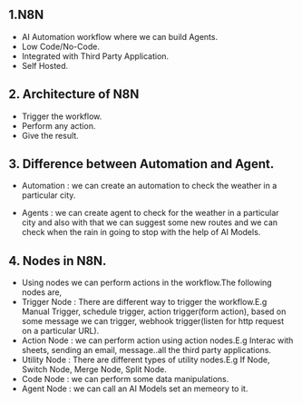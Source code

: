 ## 1.N8N

- AI Automation workflow where we can build Agents.
- Low Code/No-Code.
- Integrated with Third Party Application.
- Self Hosted.


## 2. Architecture of N8N

- Trigger the workflow.
- Perform any action.
- Give the result.

## 3. Difference between Automation and Agent.

- Automation : we can create an automation to check the weather in a particular city.

- Agents : we can create agent to check for the weather in a particular city and also with that we can suggest some new routes and we can check when the rain in going to stop with the help of AI Models.

## 4. Nodes in N8N.

- Using nodes we can perform actions in the workflow.The following nodes are,
- Trigger Node : There are different way to trigger the workflow.E.g Manual Trigger, schedule trigger, action trigger(form action), based on some message we can trigger, webhook trigger(listen for http request on a particular URL).
- Action Node : we can perform action using action nodes.E.g Interac with sheets, sending an email, message..all the third party applications.
- Utility Node : There are different types of utility nodes.E.g If Node, Switch Node, Merge Node, Split Node.
- Code Node : we can perform some data manipulations.
- Agent Node : we can call an AI Models set an memeory to it.
